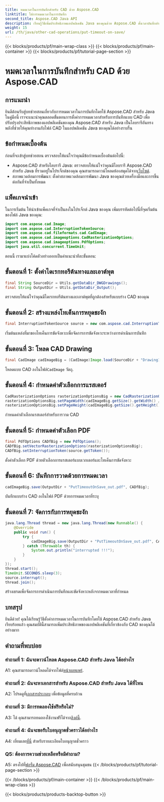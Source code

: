 ```yaml
---
title: หมดเวลาในการบันทึกสำหรับ CAD ด้วย Aspose.CAD
linktitle: ใส่การหมดเวลาในการบันทึก
second_title: Aspose.CAD Java API
description: เรียนรู้วิธีเพิ่มประสิทธิภาพแอปพลิเคชัน Java ของคุณด้วย Aspose.CAD ตั้งเวลาบันทึกสำหรับแบบร่าง CAD ปฏิบัติตามคำแนะนำทีละขั้นตอนของเรา
weight: 15
url: /th/java/other-cad-operations/put-timeout-on-save/
---
```


{{< blocks/products/pf/main-wrap-class >}}
{{< blocks/products/pf/main-container >}}
{{< blocks/products/pf/tutorial-page-section >}}

# หมดเวลาในการบันทึกสำหรับ CAD ด้วย Aspose.CAD

## การแนะนำ

ยินดีต้อนรับสู่บทช่วยสอนเกี่ยวกับการหมดเวลาในการบันทึกโดยใช้ Aspose.CAD สำหรับ Java ในคู่มือนี้ เราจะแนะนำคุณตลอดขั้นตอนการตั้งค่าการหมดเวลาสำหรับการบันทึกแบบ CAD เพื่อปรับปรุงประสิทธิภาพของแอปพลิเคชันของคุณ Aspose.CAD สำหรับ Java เป็นไลบรารีอันทรงพลังที่ช่วยให้คุณทำงานกับไฟล์ CAD ในแอปพลิเคชัน Java ของคุณได้อย่างราบรื่น

## ข้อกำหนดเบื้องต้น

ก่อนที่จะเข้าสู่บทช่วยสอน ตรวจสอบให้แน่ใจว่าคุณมีข้อกำหนดเบื้องต้นต่อไปนี้:
-  Aspose.CAD สำหรับไลบรารี Java: ตรวจสอบให้แน่ใจว่าคุณมีไลบรารี Aspose.CAD สำหรับ Java ที่รวมอยู่ในโปรเจ็กต์ของคุณ คุณสามารถดาวน์โหลดห้องสมุดได้จาก[เว็บไซต์](https://releases.aspose.com/cad/java/).
- สภาพแวดล้อมการพัฒนา: ตั้งค่าสภาพแวดล้อมการพัฒนา Java ของคุณด้วยเครื่องมือและการขึ้นต่อกันที่จำเป็นทั้งหมด

## แพ็คเกจนำเข้า

ในการเริ่มต้น ให้นำเข้าแพ็คเกจที่จำเป็นลงในโปรเจ็กต์ Java ของคุณ เพิ่มบรรทัดต่อไปนี้ที่จุดเริ่มต้นของไฟล์ Java ของคุณ:

```java
import com.aspose.cad.Image;
import com.aspose.cad.InterruptionTokenSource;
import com.aspose.cad.fileformats.cad.CadImage;
import com.aspose.cad.imageoptions.CadRasterizationOptions;
import com.aspose.cad.imageoptions.PdfOptions;
import java.util.concurrent.TimeUnit;
```

ตอนนี้ เรามาแบ่งโค้ดตัวอย่างออกเป็นคำแนะนำทีละขั้นตอน:

## ขั้นตอนที่ 1: ตั้งค่าไดเรกทอรีต้นทางและเอาต์พุต

```java
final String SourceDir = Utils.getDataDir_DWGDrawings();
final String OutputDir = Utils.getDataDir_Output();
```

ตรวจสอบให้แน่ใจว่าคุณมีไดเรกทอรีต้นทางและเอาต์พุตที่ถูกต้องสำหรับแบบร่าง CAD ของคุณ

## ขั้นตอนที่ 2: สร้างแหล่งโทเค็นการหยุดชะงัก

```java
final InterruptionTokenSource source = new com.aspose.cad.InterruptionTokenSource();
```

เริ่มต้นแหล่งที่มาของโทเค็นการขัดจังหวะเพื่อจัดการการขัดจังหวะระหว่างการดำเนินการบันทึก

## ขั้นตอนที่ 3: โหลด CAD Drawing

```java
final CadImage cadImageBig = (CadImage)Image.load(SourceDir + "Drawing11.dwg");
```

 โหลดแบบ CAD ลงในไฟล์`CadImage` วัตถุ.

## ขั้นตอนที่ 4: กำหนดค่าตัวเลือกการแรสเตอร์

```java
CadRasterizationOptions rasterizationOptionsBig = new CadRasterizationOptions();
rasterizationOptionsBig.setPageWidth(cadImageBig.getSize().getWidth() / 2);
rasterizationOptionsBig.setPageHeight(cadImageBig.getSize().getHeight() / 2);
```

กำหนดค่าตัวเลือกแรสเตอร์สำหรับการวาด CAD

## ขั้นตอนที่ 5: กำหนดค่าตัวเลือก PDF

```java
final PdfOptions CADfBig = new PdfOptions();
CADfBig.setVectorRasterizationOptions(rasterizationOptionsBig);
CADfBig.setInterruptionToken(source.getToken());
```

ตั้งค่าตัวเลือก PDF ด้วยตัวเลือกการแรสเตอร์แบบเวกเตอร์และโทเค็นการขัดจังหวะ

## ขั้นตอนที่ 6: บันทึกการวาดด้วยการหมดเวลา

```java
cadImageBig.save(OutputDir + "PutTimeoutOnSave_out.pdf", CADfBig);
```

บันทึกแบบร่าง CAD ลงในไฟล์ PDF ด้วยการหมดเวลาที่ระบุ

## ขั้นตอนที่ 7: จัดการกับการหยุดชะงัก

```java
java.lang.Thread thread = new java.lang.Thread(new Runnable() {
    @Override
    public void run() {
        try {
            cadImageBig.save(OutputDir + "PutTimeoutOnSave_out.pdf", CADfBig);
        } catch (Throwable th) {
            System.out.println("interrupted !!!");
        }
    }
});
thread.start();
TimeUnit.SECONDS.sleep(3);
source.interrupt();
thread.join();
```

สร้างเธรดเพื่อจัดการการดำเนินการบันทึกและขัดจังหวะหลังจากหมดเวลาที่กำหนด

## บทสรุป

ยินดีด้วย! คุณได้เรียนรู้วิธีตั้งค่าการหมดเวลาในการบันทึกโดยใช้ Aspose.CAD สำหรับ Java เรียบร้อยแล้ว คุณสมบัตินี้สามารถเพิ่มประสิทธิภาพของแอปพลิเคชันที่เกี่ยวข้องกับ CAD ของคุณได้อย่างมาก

## คำถามที่พบบ่อย

### คำถามที่ 1: ฉันจะดาวน์โหลด Aspose.CAD สำหรับ Java ได้อย่างไร

 A1: คุณสามารถดาวน์โหลดได้จากไฟล์[หน้าเผยแพร่](https://releases.aspose.com/cad/java/).

### คำถามที่ 2: ฉันจะหาเอกสารสำหรับ Aspose.CAD สำหรับ Java ได้ที่ไหน

 A2: โปรดดูที่[เอกสารประกอบ](https://reference.aspose.com/cad/java/) เพื่อข้อมูลที่ครบถ้วน

### คำถามที่ 3: มีการทดลองใช้ฟรีหรือไม่?

A3: ได้ คุณสามารถทดลองใช้งานฟรีได้จาก[ลิงค์นี้](https://releases.aspose.com/).

### คำถามที่ 4: ฉันจะขอรับใบอนุญาตชั่วคราวได้อย่างไร

 A4: เยี่ยมเลย[ที่นี่](https://purchase.aspose.com/temporary-license/) สำหรับรายละเอียดใบอนุญาตชั่วคราว

### Q5: ต้องการความช่วยเหลือหรือมีคำถาม?

 A5: ตรงไปที่[ฟอรั่ม Aspose.CAD](https://forum.aspose.com/c/cad/19) เพื่อสนับสนุนชุมชน
{{< /blocks/products/pf/tutorial-page-section >}}

{{< /blocks/products/pf/main-container >}}
{{< /blocks/products/pf/main-wrap-class >}}

{{< blocks/products/products-backtop-button >}}
